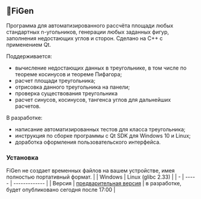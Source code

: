 ## 📐FiGen 
Программа для автоматизированного рассчёта площади любых стандартных n-угольников, генерации любых заданных фигур, заполнения недостающих углов и сторон. Сделано на C++ с применением Qt.

Поддерживается:
* вычисление недостающих данных в треугольнике, в том числе по теореме косинусов и теореме Пифагора;
* расчет площади треугольника;
* отрисовка данного треугольника на панели;
* проверка существования треугольника
* расчет синусов, косинусов, тангенса углов для дальнейших расчетов.

В разработке:
* написание автоматизированных тестов для класса треугольника;
* инструкция по сборке программы с Qt SDK для Windows 10 и Linux;
* доработка оформления пользовательского интерфейса.

### Установка
FiGen не создает временных файлов на вашем устройстве, имея полностью портативный формат. 
| | Windows | Linux (glibc 2.33) |
| - | ----- | ------------- |
| Версия | [предварительная версия](https://cloud.gogacoder.com/s/FEprR6kq8KWxozC) | в разработке, будет опубликовано сегодня после 17:00 |
